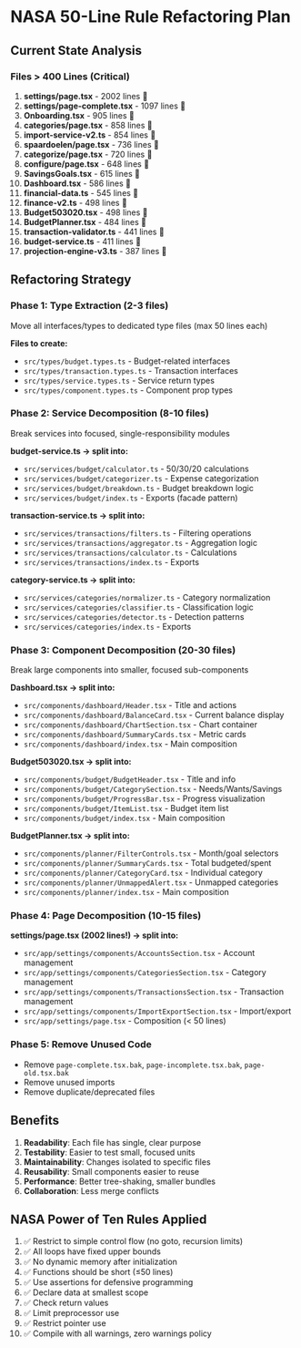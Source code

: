 # NASA 50-Line Rule Refactoring Plan

## Current State Analysis

### Files > 400 Lines (Critical)
1. **settings/page.tsx** - 2002 lines 🔴
2. **settings/page-complete.tsx** - 1097 lines 🔴
3. **Onboarding.tsx** - 905 lines 🔴
4. **categories/page.tsx** - 858 lines 🔴
5. **import-service-v2.ts** - 854 lines 🔴
6. **spaardoelen/page.tsx** - 736 lines 🔴
7. **categorize/page.tsx** - 720 lines 🔴
8. **configure/page.tsx** - 648 lines 🔴
9. **SavingsGoals.tsx** - 615 lines 🔴
10. **Dashboard.tsx** - 586 lines 🔴
11. **financial-data.ts** - 545 lines 🔴
12. **finance-v2.ts** - 498 lines 🔴
13. **Budget503020.tsx** - 498 lines 🔴
14. **BudgetPlanner.tsx** - 484 lines 🔴
15. **transaction-validator.ts** - 441 lines 🔴
16. **budget-service.ts** - 411 lines 🔴
17. **projection-engine-v3.ts** - 387 lines 🔴

## Refactoring Strategy

### Phase 1: Type Extraction (2-3 files)
Move all interfaces/types to dedicated type files (max 50 lines each)

**Files to create:**
- `src/types/budget.types.ts` - Budget-related interfaces
- `src/types/transaction.types.ts` - Transaction interfaces
- `src/types/service.types.ts` - Service return types
- `src/types/component.types.ts` - Component prop types

### Phase 2: Service Decomposition (8-10 files)
Break services into focused, single-responsibility modules

**budget-service.ts → split into:**
- `src/services/budget/calculator.ts` - 50/30/20 calculations
- `src/services/budget/categorizer.ts` - Expense categorization
- `src/services/budget/breakdown.ts` - Budget breakdown logic
- `src/services/budget/index.ts` - Exports (facade pattern)

**transaction-service.ts → split into:**
- `src/services/transactions/filters.ts` - Filtering operations
- `src/services/transactions/aggregator.ts` - Aggregation logic
- `src/services/transactions/calculator.ts` - Calculations
- `src/services/transactions/index.ts` - Exports

**category-service.ts → split into:**
- `src/services/categories/normalizer.ts` - Category normalization
- `src/services/categories/classifier.ts` - Classification logic
- `src/services/categories/detector.ts` - Detection patterns
- `src/services/categories/index.ts` - Exports

### Phase 3: Component Decomposition (20-30 files)
Break large components into smaller, focused sub-components

**Dashboard.tsx → split into:**
- `src/components/dashboard/Header.tsx` - Title and actions
- `src/components/dashboard/BalanceCard.tsx` - Current balance display
- `src/components/dashboard/ChartSection.tsx` - Chart container
- `src/components/dashboard/SummaryCards.tsx` - Metric cards
- `src/components/dashboard/index.tsx` - Main composition

**Budget503020.tsx → split into:**
- `src/components/budget/BudgetHeader.tsx` - Title and info
- `src/components/budget/CategorySection.tsx` - Needs/Wants/Savings
- `src/components/budget/ProgressBar.tsx` - Progress visualization
- `src/components/budget/ItemList.tsx` - Budget item list
- `src/components/budget/index.tsx` - Main composition

**BudgetPlanner.tsx → split into:**
- `src/components/planner/FilterControls.tsx` - Month/goal selectors
- `src/components/planner/SummaryCards.tsx` - Total budgeted/spent
- `src/components/planner/CategoryCard.tsx` - Individual category
- `src/components/planner/UnmappedAlert.tsx` - Unmapped categories
- `src/components/planner/index.tsx` - Main composition

### Phase 4: Page Decomposition (10-15 files)

**settings/page.tsx (2002 lines!) → split into:**
- `src/app/settings/components/AccountsSection.tsx` - Account management
- `src/app/settings/components/CategoriesSection.tsx` - Category management
- `src/app/settings/components/TransactionsSection.tsx` - Transaction management
- `src/app/settings/components/ImportExportSection.tsx` - Import/export
- `src/app/settings/page.tsx` - Composition (< 50 lines)

### Phase 5: Remove Unused Code
- Remove `page-complete.tsx.bak`, `page-incomplete.tsx.bak`, `page-old.tsx.bak`
- Remove unused imports
- Remove duplicate/deprecated files

## Benefits

1. **Readability**: Each file has single, clear purpose
2. **Testability**: Easier to test small, focused units
3. **Maintainability**: Changes isolated to specific files
4. **Reusability**: Small components easier to reuse
5. **Performance**: Better tree-shaking, smaller bundles
6. **Collaboration**: Less merge conflicts

## NASA Power of Ten Rules Applied

1. ✅ Restrict to simple control flow (no goto, recursion limits)
2. ✅ All loops have fixed upper bounds
3. ✅ No dynamic memory after initialization
4. ✅ Functions should be short (≤50 lines)
5. ✅ Use assertions for defensive programming
6. ✅ Declare data at smallest scope
7. ✅ Check return values
8. ✅ Limit preprocessor use
9. ✅ Restrict pointer use
10. ✅ Compile with all warnings, zero warnings policy
